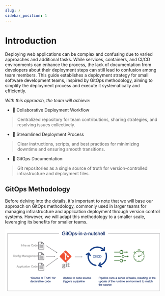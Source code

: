 ```yaml
---
slug: /
sidebar_position: 1
---
```


# Introduction

Deploying web applications can be complex and confusing due to varied approaches and additional tasks. While services, containers, and CI/CD environments can enhance the process, the lack of documentation from developers about their deployment steps can still lead to confusion among team members. This guide establishes a deployment strategy for small software development teams, inspired by GitOps methodology, aiming to simplify the deployment process and execute it systematically and efficiently.

_With this approach, the team will achieve:_

- 🚀 Collaborative Deployment Workflow

> Centralized repository for team contributions, sharing strategies, and resolving issues collectively.

- 🚀 Streamlined Deployment Process

> Clear instructions, scripts, and best practices for minimizing downtime and ensuring smooth transitions.

- 🚀 GitOps Documentation

> Git repositories as a single source of truth for version-controlled infrastructure and deployment files.

## GitOps Methodology

Before delving into the details, it's important to note that we will base our approach on GitOps methodology, commonly used in larger teams for managing infrastructure and application deployment through version control systems. However, we will adapt this methodology to a smaller scale, leveraging its benefits for smaller teams.

![Alt text](../static/img/gitops-arch.png)
